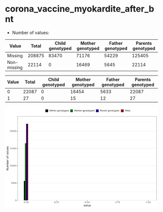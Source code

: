 # corona_vaccine_myokardite_after_bnt
- Number of values:

| Value | Total | Child genotyped | Mother genotyped | Father genotyped | Parents genotyped |
| ----- | ----- | --------------- | ---------------- | ---------------- |---------------- |
| Missing | 208875 | 83470 | 71176 | 54229 | 125405 |
| Non-missing | 22114 | 0 | 16469 | 5645 | 22114 |

| Value | Total | Child genotyped | Mother genotyped | Father genotyped | Parents genotyped |
| ----- | ----- | --------------- | ---------------- | ---------------- |---------------- |
| 0 | 22087 | 0 | 16454 | 5633 | 22087 |
| 1 | 27 | 0 | 15 | 12 | 27 |



![](corona_vaccine_myokardite_after_bnt_n.png)




